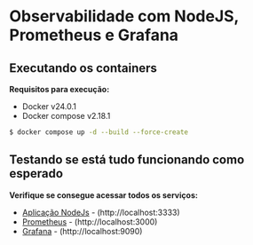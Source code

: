 # Observabilidade com NodeJS, Prometheus e Grafana

## Executando os containers

**Requisitos para execução:**

- Docker v24.0.1
- Docker compose v2.18.1

```bash
$ docker compose up -d --build --force-create
```

## Testando se está tudo funcionando como esperado

**Verifique se consegue acessar todos os serviços:**

- [Aplicação NodeJs](http://localhost:3333/) - (http://localhost:3333)
- [Prometheus](http://localhost:3000/) - (http://localhost:3000)
- [Grafana](http://localhost:9090/) - (http://localhost:9090)
